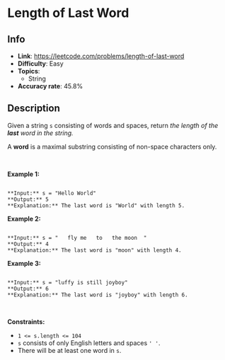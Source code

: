 # Length of Last Word

## Info  
- **Link**: https://leetcode.com/problems/length-of-last-word
- **Difficulty**: Easy  
- **Topics**:   
    - String
- **Accuracy rate**: 45.8%  

## Description  
    
Given a string `s` consisting of words and spaces, return *the length of the **last** word in the string.*


A **word** is a maximal substring consisting of non-space characters only.


 


**Example 1:**



```

**Input:** s = "Hello World"
**Output:** 5
**Explanation:** The last word is "World" with length 5.

```

**Example 2:**



```

**Input:** s = "   fly me   to   the moon  "
**Output:** 4
**Explanation:** The last word is "moon" with length 4.

```

**Example 3:**



```

**Input:** s = "luffy is still joyboy"
**Output:** 6
**Explanation:** The last word is "joyboy" with length 6.

```

 


**Constraints:**


* `1 <= s.length <= 104`
* `s` consists of only English letters and spaces `' '`.
* There will be at least one word in `s`.


  
    